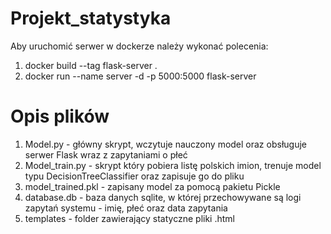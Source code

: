 # Projekt_statystyka

Aby uruchomić serwer w dockerze należy wykonać polecenia:
1. docker build --tag flask-server .
2. docker run --name server -d -p 5000:5000 flask-server


# Opis plików
1. Model.py - główny skrypt, wczytuje nauczony model oraz obsługuje serwer Flask wraz z zapytaniami o płeć
2. Model_train.py - skrypt który pobiera listę polskich imion, trenuje model typu DecisionTreeClassifier oraz zapisuje go do pliku
3. model_trained.pkl - zapisany model za pomocą pakietu Pickle
4. database.db - baza danych sqlite, w której przechowywane są logi zapytań systemu - imię, płeć oraz data zapytania
5. templates - folder zawierający statyczne pliki .html
